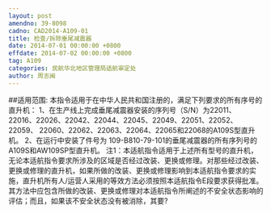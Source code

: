 ```yaml
---
layout: post
amendno: 39-8098
cadno: CAD2014-A109-01
title: 检查/拆除垂尾减震器
date: 2014-07-01 00:00:00 +0800
effdate: 2014-07-02 00:00:00 +0800
tag: A109
categories: 民航华北地区管理局适航审定处
author: 周志闽
---
```


##适用范围:
本指令适用于在中华人民共和国注册的，满足下列要求的所有序号的直升机：
1、在生产线上完成垂尾减震器安装的序列号（S/N）为22011、 22016、22026、22042、22044、22045、22049、22051、22052、22059、 22060、22062、22063、22064、22065和22068的A109S型直升机。
2、在运行中安装了件号为 109-B810-79-101的垂尾减震器的所有序列号的A109S和AW109SP型直升机。
注1：本适航指令适用于上述所有型号的直升机，无论本适航指令要求所涉及的区域是否经过改装、更换或修理。对那些经过改装、更换或修理的直升机，如果所做的改装、更换或修理影响到本适航指令要求的实施，直升机所有人/运营人采用的等效方法必须按照本适航指令E段要求获得批准。其方法中应包含所做的改装、更换或修理对本适航指令所阐述的不安全状态影响的评估；而且，如果该不安全状态没有被消除，其要?

